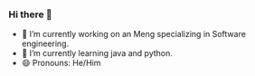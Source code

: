 ### Hi there 👋

<!--
**dpwalz/dpwalz** is a ✨ _special_ ✨ repository because its `README.md` (this file) appears on your GitHub profile.

Here are some ideas to get you started:

- 🔭 I’m currently working on ...
- 🌱 I’m currently learning ...
- 😄 Pronouns: ...

-->
- 🔭 I’m currently working on an Meng specializing in Software engineering.
- 🌱 I’m currently learning java and python.
- 😄 Pronouns: He/Him
